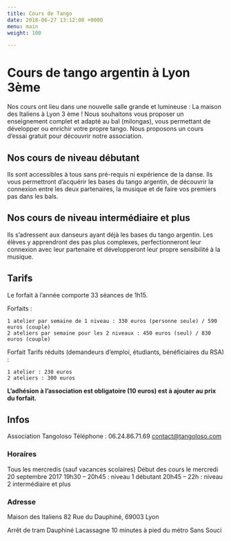 ```yaml
---
title: Cours de Tango
date: 2018-06-27 13:12:08 +0000
menu: main
weight: 100

---
```

# Cours de tango argentin à Lyon 3ème
Nos cours ont lieu dans une nouvelle salle grande et lumineuse : La maison des Italiens à Lyon 3 ème !
Nous souhaitons vous proposer un enseignement complet et adapté au bal (milongas), vous permettant de développer ou enrichir votre propre tango.  Nous proposons un cours d’essai gratuit pour découvrir notre association.

## Nos cours de niveau débutant
Ils sont accessibles à tous sans pré-requis ni expérience de la danse. Ils vous permettront d’acquérir les bases du tango argentin, de découvrir la connexion entre les deux partenaires, la musique et de faire vos premiers pas dans les bals.

## Nos cours de niveau intermédiaire et plus
Ils s’adressent aux danseurs ayant déjà les bases du tango argentin. Les élèves y apprendront des pas plus complexes, perfectionneront leur connexion avec leur partenaire et développeront leur propre sensibilité à la musique.

## Tarifs

Le forfait à l’année comporte 33 séances de 1h15.

Forfaits :

    1 atelier par semaine de 1 niveau : 330 euros (personne seule) / 590 euros (couple)
    2 ateliers par semaine pour les 2 niveaux : 450 euros (seul) / 830 euros (couple)

Forfait Tarifs réduits (demandeurs d’emploi, étudiants, bénéficiaires du RSA) :

    1 atelier : 230 euros
    2 ateliers : 300 euros

**L’adhésion à l’association est obligatoire (10 euros) est à ajouter au prix du forfait.**


## Infos

Association Tangoloso
Téléphone : 06.24.86.71.69
contact@tangoloso.com

### Horaires
Tous les mercredis (sauf vacances scolaires)
Début des cours le mercredi 20 septembre 2017
19h30 – 20h45 : niveau 1 débutant
20h45 – 22h : niveau 2 intermédiaire et plus

### Adresse
Maison des Italiens
82 Rue du Dauphiné, 69003 Lyon 

Arrêt de tram Dauphiné Lacassagne
10 minutes à pied du métro Sans Souci